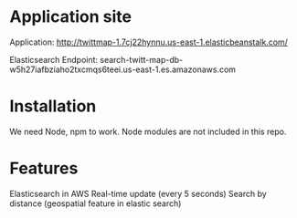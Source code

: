 # Application site

Application: http://twittmap-1.7cj22hynnu.us-east-1.elasticbeanstalk.com/

Elasticsearch Endpoint: search-twitt-map-db-w5h27iafbziaho2txcmqs6teei.us-east-1.es.amazonaws.com


# Installation

We need Node, npm to work. Node modules are not included in this repo.


# Features

Elasticsearch in AWS
Real-time update (every 5 seconds)
Search by distance (geospatial feature in elastic search)

